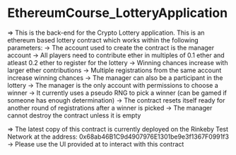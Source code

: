 # EthereumCourse_LotteryApplication

=> This is the back-end for the Crypto Lottery application. This is an ethereum based lottery contract which works within the following parameters:
	-> The account used to create the contract is the manager account
	-> All players need to contribute ether in multiples of 0.1 ether and atleast 0.2 ether to register for the lottery
		-> Winning chances increase with larger ether contributions
		-> Multiple registrations from the same account increase winning chances
		-> The manager can also be a participant in the lottery
	-> The manager is the only account with permissions to choose a winner
		-> It currently uses a pseudo RNG to pick a winner (can be gamed if someone has enough determination)
	-> The contract resets itself ready for another round of registrations after a winner is picked
	-> The manager cannot destroy the contract unless it is empty

=> The latest copy of this contract is currently deployed on the Rinkeby Test Network at the address: 0x68ab46B1C9d4907976E1301be9e3f1367F0991f3
	-> Please use the UI provided at <Insert UI Repo link here> to interact with this contract
